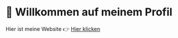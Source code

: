 # 👋 Willkommen auf meinem Profil

Hier ist meine Website 👉 [Hier klicken](https://mohamad-alshora.github.io/)
